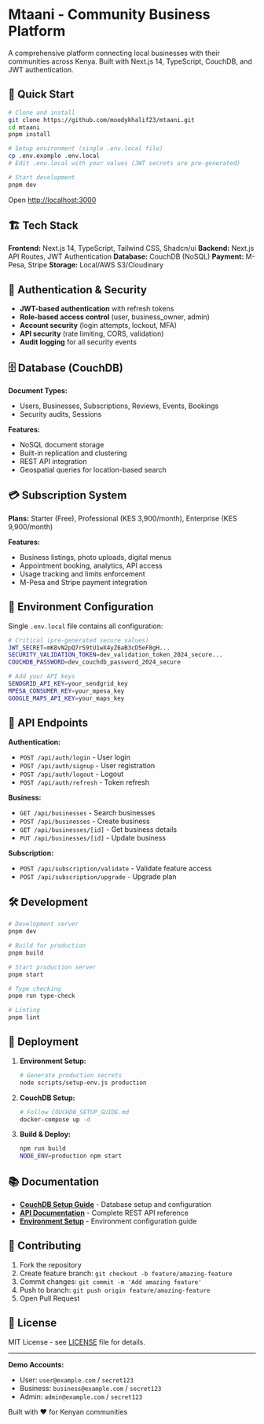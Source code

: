 # Mtaani - Community Business Platform

A comprehensive platform connecting local businesses with their communities across Kenya. Built with Next.js 14, TypeScript, CouchDB, and JWT authentication.

## 🚀 Quick Start

```bash
# Clone and install
git clone https://github.com/moodykhalif23/mtaani.git
cd mtaani
pnpm install

# Setup environment (single .env.local file)
cp .env.example .env.local
# Edit .env.local with your values (JWT secrets are pre-generated)

# Start development
pnpm dev
```

Open [http://localhost:3000](http://localhost:3000)

## 🏗️ Tech Stack

**Frontend:** Next.js 14, TypeScript, Tailwind CSS, Shadcn/ui
**Backend:** Next.js API Routes, JWT Authentication
**Database:** CouchDB (NoSQL)
**Payment:** M-Pesa, Stripe
**Storage:** Local/AWS S3/Cloudinary


## 🔐 Authentication & Security

- **JWT-based authentication** with refresh tokens
- **Role-based access control** (user, business_owner, admin)
- **Account security** (login attempts, lockout, MFA)
- **API security** (rate limiting, CORS, validation)
- **Audit logging** for all security events

## 🗄️ Database (CouchDB)

**Document Types:**
- Users, Businesses, Subscriptions, Reviews, Events, Bookings
- Security audits, Sessions

**Features:**
- NoSQL document storage
- Built-in replication and clustering
- REST API integration
- Geospatial queries for location-based search

## 💳 Subscription System

**Plans:** Starter (Free), Professional (KES 3,900/month), Enterprise (KES 9,900/month)

**Features:**
- Business listings, photo uploads, digital menus
- Appointment booking, analytics, API access
- Usage tracking and limits enforcement
- M-Pesa and Stripe payment integration

## 🔧 Environment Configuration

Single `.env.local` file contains all configuration:

```bash
# Critical (pre-generated secure values)
JWT_SECRET=mK8vN2pQ7rS9tU1wX4yZ6aB3cD5eF8gH...
SECURITY_VALIDATION_TOKEN=dev_validation_token_2024_secure...
COUCHDB_PASSWORD=dev_couchdb_password_2024_secure

# Add your API keys
SENDGRID_API_KEY=your_sendgrid_key
MPESA_CONSUMER_KEY=your_mpesa_key
GOOGLE_MAPS_API_KEY=your_maps_key
```

## 📡 API Endpoints

**Authentication:**
- `POST /api/auth/login` - User login
- `POST /api/auth/signup` - User registration
- `POST /api/auth/logout` - Logout
- `POST /api/auth/refresh` - Token refresh

**Business:**
- `GET /api/businesses` - Search businesses
- `POST /api/businesses` - Create business
- `GET /api/businesses/[id]` - Get business details
- `PUT /api/businesses/[id]` - Update business

**Subscription:**
- `POST /api/subscription/validate` - Validate feature access
- `POST /api/subscription/upgrade` - Upgrade plan

## 🛠️ Development

```bash
# Development server
pnpm dev

# Build for production
pnpm build

# Start production server
pnpm start

# Type checking
pnpm run type-check

# Linting
pnpm lint
```

## 🚀 Deployment

1. **Environment Setup:**
   ```bash
   # Generate production secrets
   node scripts/setup-env.js production
   ```

2. **CouchDB Setup:**
   ```bash
   # Follow COUCHDB_SETUP_GUIDE.md
   docker-compose up -d
   ```

3. **Build & Deploy:**
   ```bash
   npm run build
   NODE_ENV=production npm start
   ```

## 📚 Documentation

- **[CouchDB Setup Guide](COUCHDB_SETUP_GUIDE.md)** - Database setup and configuration
- **[API Documentation](API_DOCUMENTATION.md)** - Complete REST API reference
- **[Environment Setup](ENVIRONMENT_SETUP.md)** - Environment configuration guide

## 🤝 Contributing

1. Fork the repository
2. Create feature branch: `git checkout -b feature/amazing-feature`
3. Commit changes: `git commit -m 'Add amazing feature'`
4. Push to branch: `git push origin feature/amazing-feature`
5. Open Pull Request

## 📄 License

MIT License - see [LICENSE](LICENSE) file for details.

---

**Demo Accounts:**
- User: `user@example.com` / `secret123`
- Business: `business@example.com` / `secret123`
- Admin: `admin@example.com` / `secret123`

Built with ❤️ for Kenyan communities
